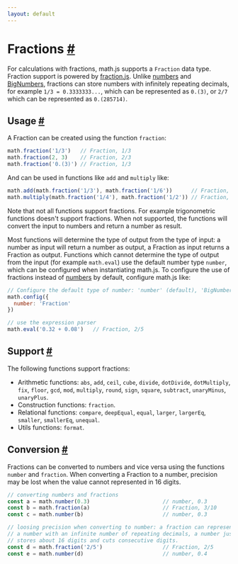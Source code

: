```yaml
---
layout: default
---
```


<h1 id="fractions">Fractions <a href="#fractions" title="Permalink">#</a></h1>

For calculations with fractions, math.js supports a `Fraction` data type. 
Fraction support is powered by [fraction.js](https://github.com/infusion/Fraction.js).
Unlike [numbers](numbers.html) and [BigNumbers](./bignumbers.html), fractions can 
store numbers with infinitely repeating decimals, for example `1/3 = 0.3333333...`, 
which can be represented as `0.(3)`, or `2/7` which can be represented as `0.(285714)`.


<h2 id="usage">Usage <a href="#usage" title="Permalink">#</a></h2>

A Fraction can be created using the function `fraction`:

```js
math.fraction('1/3')   // Fraction, 1/3
math.fraction(2, 3)    // Fraction, 2/3
math.fraction('0.(3)') // Fraction, 1/3
```

And can be used in functions like `add` and `multiply` like:

```js
math.add(math.fraction('1/3'), math.fraction('1/6'))      // Fraction, 1/2
math.multiply(math.fraction('1/4'), math.fraction('1/2')) // Fraction, 1/8
```

Note that not all functions support fractions. For example trigonometric 
functions doesn't support fractions. When not supported, the functions
will convert the input to numbers and return a number as result.

Most functions will determine the type of output from the type of input:
a number as input will return a number as output, a Fraction as input returns
a Fraction as output. Functions which cannot determine the type of output
from the input (for example `math.eval`) use the default number type `number`,
which can be configured when instantiating math.js. To configure the use of
fractions instead of [numbers](numbers.html) by default, configure math.js like:

```js
// Configure the default type of number: 'number' (default), 'BigNumber', or 'Fraction'
math.config({
  number: 'Fraction'
})

// use the expression parser
math.eval('0.32 + 0.08')   // Fraction, 2/5
```

<h2 id="support">Support <a href="#support" title="Permalink">#</a></h2>

The following functions support fractions:

- Arithmetic functions: `abs`, `add`, `ceil`, `cube`, `divide`, `dotDivide`, `dotMultiply`, `fix`, `floor`, `gcd`, `mod`, `multiply`, `round`, `sign`, `square`, `subtract`, `unaryMinus`, `unaryPlus`.
- Construction functions: `fraction`.
- Relational functions: `compare`, `deepEqual`, `equal`, `larger`, `largerEq`, `smaller`, `smallerEq`, `unequal`.
- Utils functions: `format`.


<h2 id="conversion">Conversion <a href="#conversion" title="Permalink">#</a></h2>

Fractions can be converted to numbers and vice versa using the functions
`number` and `fraction`. When converting a Fraction to a number, precision
may be lost when the value cannot represented in 16 digits. 

```js
// converting numbers and fractions
const a = math.number(0.3)                       // number, 0.3
const b = math.fraction(a)                       // Fraction, 3/10
const c = math.number(b)                         // number, 0.3

// loosing precision when converting to number: a fraction can represent
// a number with an infinite number of repeating decimals, a number just
// stores about 16 digits and cuts consecutive digits.
const d = math.fraction('2/5')                   // Fraction, 2/5
const e = math.number(d)                         // number, 0.4
```
